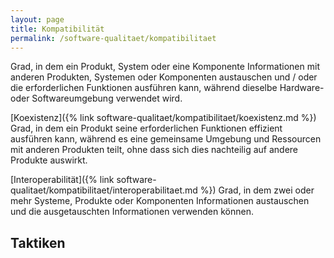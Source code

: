 ```yaml
---
layout: page
title: Kompatibilität
permalink: /software-qualitaet/kompatibilitaet
---
```


Grad, in dem ein Produkt, System oder eine Komponente Informationen mit anderen Produkten, Systemen oder Komponenten austauschen und / oder die erforderlichen Funktionen ausführen kann, während dieselbe Hardware- oder Softwareumgebung verwendet wird.

[Koexistenz]({% link software-qualitaet/kompatibilitaet/koexistenz.md %})
Grad, in dem ein Produkt seine erforderlichen Funktionen effizient ausführen kann, während es eine gemeinsame Umgebung und Ressourcen mit anderen Produkten teilt, ohne dass sich dies nachteilig auf andere Produkte auswirkt.

[Interoperabilität]({% link software-qualitaet/kompatibilitaet/interoperabilitaet.md %})
Grad, in dem zwei oder mehr Systeme, Produkte oder Komponenten Informationen austauschen und die ausgetauschten Informationen verwenden können.

## Taktiken